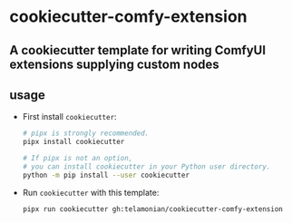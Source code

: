 # cookiecutter-comfy-extension

## A cookiecutter template for writing ComfyUI extensions supplying custom nodes

## usage

- First install `cookiecutter`:

  ```bash
  # pipx is strongly recommended.
  pipx install cookiecutter

  # If pipx is not an option,
  # you can install cookiecutter in your Python user directory.
  python -m pip install --user cookiecutter
  ```

- Run `cookiecutter` with this template:

  ```bash
  pipx run cookiecutter gh:telamonian/cookiecutter-comfy-extension
  ```